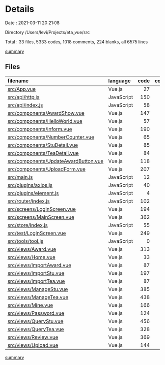 # Details

Date : 2021-03-11 20:21:08

Directory /Users/levi/Projects/eta_vue/src

Total : 33 files,  5333 codes, 1018 comments, 224 blanks, all 6575 lines

[summary](results.md)

## Files
| filename | language | code | comment | blank | total |
| :--- | :--- | ---: | ---: | ---: | ---: |
| [src/App.vue](/src/App.vue) | Vue.js | 27 | 0 | 4 | 31 |
| [src/api/http.js](/src/api/http.js) | JavaScript | 150 | 62 | 19 | 231 |
| [src/api/index.js](/src/api/index.js) | JavaScript | 58 | 489 | 56 | 603 |
| [src/components/AwardShow.vue](/src/components/AwardShow.vue) | Vue.js | 147 | 7 | 8 | 162 |
| [src/components/HelloWorld.vue](/src/components/HelloWorld.vue) | Vue.js | 57 | 0 | 3 | 60 |
| [src/components/Inform.vue](/src/components/Inform.vue) | Vue.js | 190 | 13 | 7 | 210 |
| [src/components/NumberCounter.vue](/src/components/NumberCounter.vue) | Vue.js | 65 | 0 | 5 | 70 |
| [src/components/StuDetail.vue](/src/components/StuDetail.vue) | Vue.js | 85 | 12 | 4 | 101 |
| [src/components/TeaDetail.vue](/src/components/TeaDetail.vue) | Vue.js | 84 | 12 | 4 | 100 |
| [src/components/UpdateAwardButton.vue](/src/components/UpdateAwardButton.vue) | Vue.js | 118 | 16 | 4 | 138 |
| [src/components/UploadForm.vue](/src/components/UploadForm.vue) | Vue.js | 207 | 25 | 5 | 237 |
| [src/main.js](/src/main.js) | JavaScript | 12 | 0 | 3 | 15 |
| [src/plugins/axios.js](/src/plugins/axios.js) | JavaScript | 40 | 12 | 10 | 62 |
| [src/plugins/element.js](/src/plugins/element.js) | JavaScript | 4 | 0 | 2 | 6 |
| [src/router/index.js](/src/router/index.js) | JavaScript | 102 | 10 | 9 | 121 |
| [src/screens/LoginScreen.vue](/src/screens/LoginScreen.vue) | Vue.js | 194 | 19 | 10 | 223 |
| [src/screens/MainScreen.vue](/src/screens/MainScreen.vue) | Vue.js | 362 | 21 | 7 | 390 |
| [src/store/index.js](/src/store/index.js) | JavaScript | 55 | 6 | 5 | 66 |
| [src/test/LoginScreen.vue](/src/test/LoginScreen.vue) | Vue.js | 249 | 22 | 1 | 272 |
| [src/tools/tool.js](/src/tools/tool.js) | JavaScript | 0 | 0 | 1 | 1 |
| [src/views/Award.vue](/src/views/Award.vue) | Vue.js | 313 | 27 | 3 | 343 |
| [src/views/Home.vue](/src/views/Home.vue) | Vue.js | 33 | 0 | 3 | 36 |
| [src/views/ImportAward.vue](/src/views/ImportAward.vue) | Vue.js | 87 | 8 | 4 | 99 |
| [src/views/ImportStu.vue](/src/views/ImportStu.vue) | Vue.js | 197 | 19 | 5 | 221 |
| [src/views/ImportTea.vue](/src/views/ImportTea.vue) | Vue.js | 87 | 8 | 4 | 99 |
| [src/views/ManageStu.vue](/src/views/ManageStu.vue) | Vue.js | 385 | 36 | 3 | 424 |
| [src/views/ManageTea.vue](/src/views/ManageTea.vue) | Vue.js | 438 | 37 | 5 | 480 |
| [src/views/Mine.vue](/src/views/Mine.vue) | Vue.js | 166 | 15 | 4 | 185 |
| [src/views/Password.vue](/src/views/Password.vue) | Vue.js | 124 | 4 | 4 | 132 |
| [src/views/QueryStu.vue](/src/views/QueryStu.vue) | Vue.js | 456 | 50 | 5 | 511 |
| [src/views/QueryTea.vue](/src/views/QueryTea.vue) | Vue.js | 328 | 40 | 5 | 373 |
| [src/views/Review.vue](/src/views/Review.vue) | Vue.js | 369 | 35 | 5 | 409 |
| [src/views/Upload.vue](/src/views/Upload.vue) | Vue.js | 144 | 13 | 7 | 164 |

[summary](results.md)